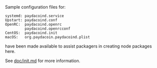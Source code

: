Sample configuration files for:
```
systemd: paydacoind.service
Upstart: paydacoind.conf
OpenRC:  paydacoind.openrc
         paydacoind.openrcconf
CentOS:  paydacoind.init
macOS:   org.paydacoin.paydacoind.plist
```
have been made available to assist packagers in creating node packages here.

See [doc/init.md](../../doc/init.md) for more information.
